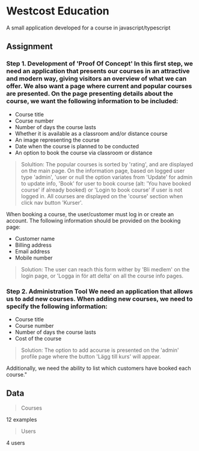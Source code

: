 # Westcost Education

A small application developed for a course in javascript/typescript

## Assignment

### Step 1. Development of 'Proof Of Concept' In this first step, we need an application that presents our courses in an attractive and modern way, giving visitors an overview of what we can offer. We also want a page where current and popular courses are presented. On the page presenting details about the course, we want the following information to be included:
- Course title
- Course number
- Number of days the course lasts
- Whether it is available as a classroom and/or distance course
- An image representing the course
- Date when the course is planned to be conducted
- An option to book the course via classroom or distance

> Solultion: The popular courses is sorted by 'rating', and are displayed on the main page. On the information page, based on logged user type 'admin', 'user or null the option variates from 'Update' for admin to update info, 'Book' for user to book course (alt: 'You have booked course' if already booked) or 'Login to book course' if user is not logged in. All courses are displayed on the 'course' section when click nav button 'Kurser'.

When booking a course, the user/customer must log in or create an account. The following information should be provided on the booking page:
- Customer name
- Billing address
- Email address
- Mobile number

> Solution: The user can reach this form wither by 'Bli medlem' on the login page, or 'Logga in för att delta' on all the course info pages.

### Step 2. Administration Tool We need an application that allows us to add new courses. When adding new courses, we need to specify the following information:
- Course title
- Course number
- Number of days the course lasts
- Cost of the course

> Solution: The option to add acourse is presented on the 'admin' profile page where the button 'Lägg till kurs' will appear.

Additionally, we need the ability to list which customers have booked each course."

## Data

> Courses

12 examples

> Users

4 users